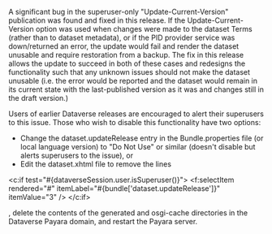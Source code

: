 A significant bug in the superuser-only "Update-Current-Version" publication was found and fixed in this release. If the Update-Current-Version option was used when changes were made to the dataset Terms (rather than to dataset metadata), or if the PID provider service was down/returned an error, the update would fail and render the dataset unusable and require restoration from a backup. The fix in this release allows the update to succeed in both of these cases and redesigns the functionality such that any unknown issues should not make the dataset unusable (i.e. the error would be reported and the dataset would remain in its current state with the last-published version as it was and changes still in the draft version.)

Users of earlier Dataverse releases are encouraged to alert their superusers to this issue. Those who wish to disable this functionality have two options:
* Change the dataset.updateRelease entry in the Bundle.properties file (or local language version) to "Do Not Use" or similar (doesn't disable but alerts superusers to the issue), or
* Edit the dataset.xhtml file to remove the lines

<c:if test="#{dataverseSession.user.isSuperuser()}">
  <f:selectItem rendered="#" itemLabel="#{bundle['dataset.updateRelease']}" itemValue="3" />
</c:if>

, delete the contents of the generated and osgi-cache directories in the Dataverse Payara domain, and restart the Payara server.